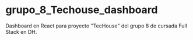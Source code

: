 # grupo_8_Techouse_dashboard
Dashboard en React para proyecto "TecHouse" del grupo 8 de cursada Full Stack en DH.
